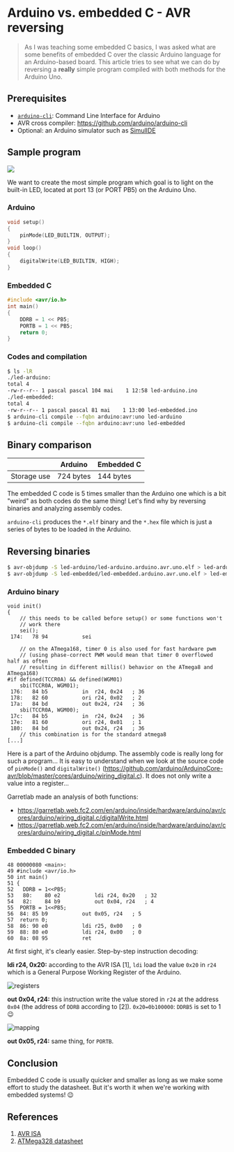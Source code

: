 # Arduino vs. embedded C - AVR reversing


> As I was teaching some embedded C basics, I was asked what are some benefits of embedded C over the classic Arduino language for an Arduino-based board. This article tries to see what we can do by reversing a **really** simple program compiled with both methods for the Arduino Uno.

## Prerequisites
- [`arduino-cli`](https://github.com/arduino/arduino-cli): Command Line Interface for Arduino
- AVR cross compiler: https://github.com/arduino/arduino-cli
- Optional: an Arduino simulator such as [SimulIDE](https://simulide.blogspot.com/)

## Sample program

![](./img/arduino_blink.jpg)

We want to create the most simple program which goal is to light on the built-in LED, located at port 13 (or PORT PB5) on the Arduino Uno.

### Arduino

```c
void setup()
{
    pinMode(LED_BUILTIN, OUTPUT);
}
void loop()
{
	digitalWrite(LED_BUILTIN, HIGH);
}
```
### Embedded C
```c
#include <avr/io.h>
int main()
{
    DDRB = 1 << PB5;
    PORTB = 1 << PB5;
    return 0;
}
```

### Codes and compilation

```bash
$ ls -lR
./led-arduino:
total 4
-rw-r--r-- 1 pascal pascal 104 mai    1 12:58 led-arduino.ino
./led-embedded:
total 4
-rw-r--r-- 1 pascal pascal 81 mai    1 13:00 led-embedded.ino
$ arduino-cli compile --fqbn arduino:avr:uno led-arduino
$ arduino-cli compile --fqbn arduino:avr:uno led-embedded
```

## Binary comparison

|             | Arduino   | Embedded C |
| ----------- | --------- | ---------- |
| Storage use | 724 bytes | 144 bytes  |

The embedded C code is 5 times smaller than the Arduino one which is  a bit "weird" as both codes do the same thing! Let's find why by reversing binaries and analyzing assembly codes.

`arduino-cli` produces the `*.elf` binary and the `*.hex` file which is just a series of bytes to be loaded in the Arduino.

## Reversing binaries

```bash
$ avr-objdump -S led-arduino/led-arduino.arduino.avr.uno.elf > led-arduino.asm
$ avr-objdump -S led-embedded/led-embedded.arduino.avr.uno.elf > led-embedded.asm
```

### Arduino binary

```assembly
void init()
{
	// this needs to be called before setup() or some functions won't
	// work there
	sei();
 174:	78 94       	sei
	
	// on the ATmega168, timer 0 is also used for fast hardware pwm
	// (using phase-correct PWM would mean that timer 0 overflowed half as often
	// resulting in different millis() behavior on the ATmega8 and ATmega168)
#if defined(TCCR0A) && defined(WGM01)
	sbi(TCCR0A, WGM01);
 176:	84 b5       	in	r24, 0x24	; 36
 178:	82 60       	ori	r24, 0x02	; 2
 17a:	84 bd       	out	0x24, r24	; 36
	sbi(TCCR0A, WGM00);
 17c:	84 b5       	in	r24, 0x24	; 36
 17e:	81 60       	ori	r24, 0x01	; 1
 180:	84 bd       	out	0x24, r24	; 36
	// this combination is for the standard atmega8
[...]
```

Here is a part of the Arduino objdump. The assembly code is really long for such a program... It is easy to understand when we look at the source code of `pinMode()` and `digitalWrite()` (https://github.com/arduino/ArduinoCore-avr/blob/master/cores/arduino/wiring_digital.c). It does not only write a value into a register...

Garretlab made an analysis of both functions:

- https://garretlab.web.fc2.com/en/arduino/inside/hardware/arduino/avr/cores/arduino/wiring_digital.c/digitalWrite.html
- https://garretlab.web.fc2.com/en/arduino/inside/hardware/arduino/avr/cores/arduino/wiring_digital.c/pinMode.html

### Embedded C binary

```assembly
48 00000080 <main>:
49 #include <avr/io.h>
50 int main()
51 {
52   DDRB = 1<<PB5;
53   80:	80 e2       	ldi	r24, 0x20	; 32
54   82:	84 b9       	out	0x04, r24	; 4
55  PORTB = 1<<PB5;
56  84:	85 b9       	out	0x05, r24	; 5
57  return 0;
58  86:	90 e0       	ldi	r25, 0x00	; 0
59  88:	80 e0       	ldi	r24, 0x00	; 0
60  8a:	08 95       	ret
```

At first sight, it's clearly easier. Step-by-step instruction decoding:

**ldi r24, 0x20:** according to the AVR ISA [1], `ldi` load the value `0x20` in `r24` which is a General Purpose Working Register of the Arduino.

![registers](./img/registers.jpg)

**out 0x04, r24:** this instruction write the value stored in `r24` at the address `0x04` (the address of `DDRB` according to [2]). `0x20=0b100000`: `DDRB5` is set to 1 :wink:

![mapping](./img/mapping.jpg)

**out 0x05, r24:** same thing, for `PORTB`.

## Conclusion

Embedded C code is usually quicker and smaller as long as we make some effort to study the datasheet. But it's worth it when we're working with embedded systems! :wink:

## References

1. [AVR ISA](http://ww1.microchip.com/downloads/en/devicedoc/atmel-0856-avr-instruction-set-manual.pdf)
2. [ATMega328 datasheet](http://ww1.microchip.com/downloads/en/DeviceDoc/ATmega48A-PA-88A-PA-168A-PA-328-P-DS-DS40002061A.pdf)
